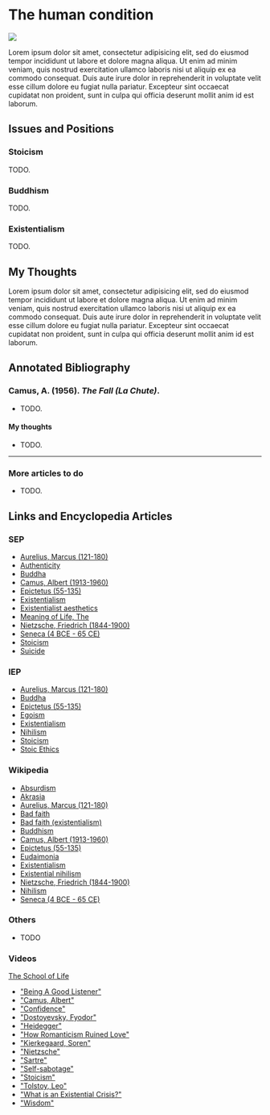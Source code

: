 The human condition
================================================================================

<img class="hidden" src="Geraldine-Cox-All-matter-is-the-same.jpg" />

Lorem ipsum dolor sit amet, consectetur adipisicing elit, sed do eiusmod tempor
incididunt ut labore et dolore magna aliqua. Ut enim ad minim veniam, quis
nostrud exercitation ullamco laboris nisi ut aliquip ex ea commodo consequat.
Duis aute irure dolor in reprehenderit in voluptate velit esse cillum dolore
eu fugiat nulla pariatur. Excepteur sint occaecat cupidatat non proident,
sunt in culpa qui officia deserunt mollit anim id est laborum.


<!-- PAGETOC -->


Issues and Positions
--------------------------------------------------------------------------------


### Stoicism

TODO.


### Buddhism

TODO.


### Existentialism

TODO.


My Thoughts
--------------------------------------------------------------------------------

Lorem ipsum dolor sit amet, consectetur adipisicing elit, sed do eiusmod tempor
incididunt ut labore et dolore magna aliqua. Ut enim ad minim veniam, quis
nostrud exercitation ullamco laboris nisi ut aliquip ex ea commodo consequat.
Duis aute irure dolor in reprehenderit in voluptate velit esse cillum dolore
eu fugiat nulla pariatur. Excepteur sint occaecat cupidatat non proident,
sunt in culpa qui officia deserunt mollit anim id est laborum.


Annotated Bibliography
--------------------------------------------------------------------------------

### Camus, A. (1956). *The Fall (La Chute)*.

-   TODO.

#### My thoughts

-   TODO.


--------------------------------------------------------------------------------

### More articles to do

-   TODO.


Links and Encyclopedia Articles
--------------------------------------------------------------------------------

### SEP

-   [Aurelius, Marcus (121-180)](http://plato.stanford.edu/entries/marcus-aurelius/)
-   [Authenticity](http://plato.stanford.edu/entries/authenticity/)
-   [Buddha](http://plato.stanford.edu/entries/buddha/)
-   [Camus, Albert (1913-1960)](http://plato.stanford.edu/entries/camus/)
-   [Epictetus (55-135)](http://plato.stanford.edu/entries/epictetus/)
-   [Existentialism](http://plato.stanford.edu/entries/existentialism/)
-   [Existentialist aesthetics](http://plato.stanford.edu/entries/aesthetics-existentialist/)
-   [Meaning of Life, The](http://plato.stanford.edu/entries/life-meaning/)
-   [Nietzsche, Friedrich (1844-1900)](http://plato.stanford.edu/entries/nietzsche/)
-   [Seneca (4 BCE - 65 CE)](http://plato.stanford.edu/entries/seneca/)
-   [Stoicism](http://plato.stanford.edu/entries/stoicism/)
-   [Suicide](http://plato.stanford.edu/entries/suicide/)

### IEP

-   [Aurelius, Marcus (121-180)](http://www.iep.utm.edu/marcus/)
-   [Buddha](http://www.iep.utm.edu/buddha/)
-   [Epictetus (55-135)](http://www.iep.utm.edu/epictetu/)
-   [Egoism](http://www.iep.utm.edu/egoism/)
-   [Existentialism](http://www.iep.utm.edu/existent/)
-   [Nihilism](http://www.iep.utm.edu/nihilism/)
-   [Stoicism](http://www.iep.utm.edu/stoicism/)
-   [Stoic Ethics](http://www.iep.utm.edu/stoiceth/)

### Wikipedia

-   [Absurdism](http://en.wikipedia.org/wiki/Absurdism)
-   [Akrasia](https://en.wikipedia.org/wiki/Akrasia)
-   [Aurelius, Marcus (121-180)](https://en.wikipedia.org/wiki/Marcus_Aurelius)
-   [Bad faith](https://en.wikipedia.org/wiki/Bad_faith)
-   [Bad faith (existentialism)](https://en.wikipedia.org/wiki/Bad_faith_(existentialism))
-   [Buddhism](https://en.wikipedia.org/wiki/Buddhism)
-   [Camus, Albert (1913-1960)](https://en.wikipedia.org/wiki/Albert_Camus)
-   [Epictetus (55-135)](https://en.wikipedia.org/wiki/Epictetus)
-   [Eudaimonia](https://en.wikipedia.org/wiki/Eudaimonia)
-   [Existentialism](http://en.wikipedia.org/wiki/Existentialism)
-   [Existential nihilism](http://en.wikipedia.org/wiki/Existential_nihilism)
-   [Nietzsche, Friedrich (1844-1900)](https://en.wikipedia.org/wiki/Friedrich_Nietzsche)
-   [Nihilism](http://en.wikipedia.org/wiki/Nihilism)
-   [Seneca (4 BCE - 65 CE)](https://en.wikipedia.org/wiki/Seneca_the_Younger)

### Others

-   TODO

### Videos

[The School of Life](https://www.youtube.com/user/schooloflifechannel)

-   ["Being A Good Listener"](https://www.youtube.com/watch?v=-BdbiZcNBXg)
-   ["Camus, Albert"](https://www.youtube.com/watch?v=jQOfbObFOCw)
-   ["Confidence"](https://www.youtube.com/watch?v=1D-vyjQIUDc)
-   ["Dostoyevsky, Fyodor"](https://www.youtube.com/watch?v=MMmSdxZpseY)
-   ["Heidegger"](https://www.youtube.com/watch?v=Br1sGrA7XTU)
-   ["How Romanticism Ruined Love"](https://www.youtube.com/watch?v=jltM5qYn25w)
-   ["Kierkegaard, Soren"](https://www.youtube.com/watch?v=D9JCwkx558o)
-   ["Nietzsche"](https://www.youtube.com/watch?v=wHWbZmg2hzU)
-   ["Sartre"](https://www.youtube.com/watch?v=3bQsZxDQgzU)
-   ["Self-sabotage"](https://www.youtube.com/watch?v=ni-Gqp9-Has)
-   ["Stoicism"](https://www.youtube.com/watch?v=yu7n0XzqtfA)
-   ["Tolstoy, Leo"](https://www.youtube.com/watch?v=Lr6DYLBkyG0)
-   ["What is an Existential Crisis?"](https://www.youtube.com/watch?v=aEzMwNBjkAU)
-   ["Wisdom"](https://www.youtube.com/watch?v=ox8XlcUppbo)

